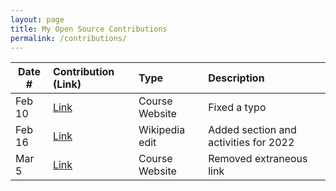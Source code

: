 ```yaml
---
layout: page
title: My Open Source Contributions
permalink: /contributions/
---
```


<!--
Type of the contribution should be "Wikipedia edit", "OpenStreet Map feature", "Documentation", "Course website", "Blog",
"Browser Add-on", etc.

The description should include a brief summary of what you did.

The link should bring us to a public page that shows your contribution. 

Replace the first row with your own contribution. 

-->





| Date #            | Contribution (Link)                                | Type                            | Description      |
|---                |:---                                                |:---                             |:---              |
| Feb 10            | [Link](https://github.com/joannakl/ossd/pull/4)    | Course Website                  |  Fixed a typo   |
| Feb 16 | [Link](https://en.wikipedia.org/w/index.php?title=Itzy&diff=prev&oldid=1072296731) | Wikipedia edit | Added section and activities for 2022 |
| Mar 5 | [Link](https://github.com/joannakl/ossd/pull/14) | Course Website | Removed extraneous link

